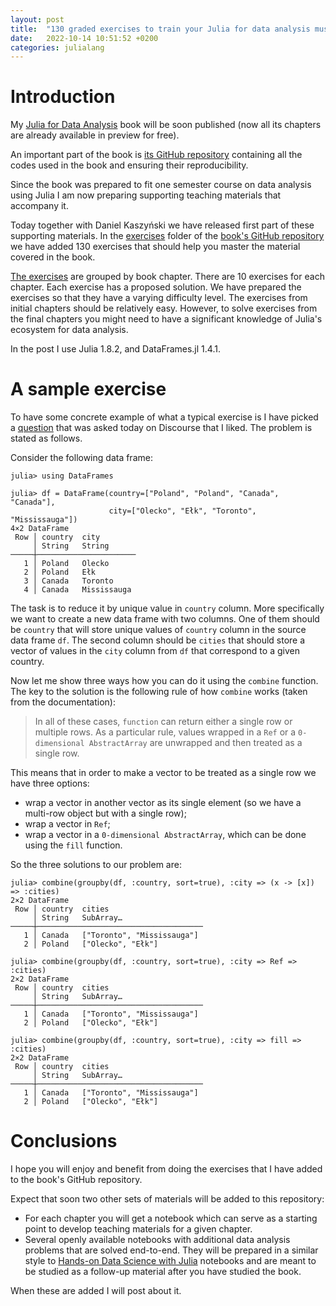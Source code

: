 ```yaml
---
layout: post
title:  "130 graded exercises to train your Julia for data analysis muscle"
date:   2022-10-14 10:51:52 +0200
categories: julialang
---
```


# Introduction

My [Julia for Data Analysis][jda] book will be soon published (now all its
chapters are already available in preview for free).

An important part of the book is [its GitHub repository][gh] containing
all the codes used in the book and ensuring their reproducibility.

Since the book was prepared to fit one semester course on data analysis using
Julia I am now preparing supporting teaching materials that accompany it.

Today together with Daniel Kaszyński we have released first part of these
supporting materials. In the [exercises][gh1] folder of the
[book's GitHub repository][gh] we have added 130 exercises that should help you
master the material covered in the book.

[The exercises][gh1] are grouped by book chapter. There are 10 exercises for
each chapter. Each exercise has a proposed solution. We have prepared the
exercises so that they have a varying difficulty level. The exercises from
initial chapters should be relatively easy. However, to solve exercises
from the final chapters you might need to have a significant knowledge of
Julia's ecosystem for data analysis.

In the post I use Julia 1.8.2, and DataFrames.jl 1.4.1.

# A sample exercise

To have some concrete example of what a typical exercise is I have picked a
[question][discourse] that was asked today on Discourse that I liked. The
problem is stated as follows.

Consider the following data frame:

```
julia> using DataFrames

julia> df = DataFrame(country=["Poland", "Poland", "Canada", "Canada"],
                      city=["Olecko", "Ełk", "Toronto", "Mississauga"])
4×2 DataFrame
 Row │ country  city
     │ String   String
─────┼──────────────────────
   1 │ Poland   Olecko
   2 │ Poland   Ełk
   3 │ Canada   Toronto
   4 │ Canada   Mississauga
```

The task is to reduce it by unique value in `country` column. More specifically
we want to create a new data frame with two columns. One of them should be
`country` that will store unique values of `country` column in the source data
frame `df`. The second column should be `cities` that should store a vector
of values in the `city` column from `df` that correspond to a given country.

Now let me show three ways how you can do it using the `combine` function.
The key to the solution is the following rule of how `combine` works
(taken from the documentation):

> In all of these cases, `function` can return either a single row or multiple
> rows. As a particular rule, values wrapped in a `Ref` or a
> `0-dimensional AbstractArray` are unwrapped and then treated as a single row.

This means that in order to make a vector to be treated as a single row we have
three options:
* wrap a vector in another vector as its single element (so we have a multi-row
  object but with a single row);
* wrap a vector in `Ref`;
* wrap a vector in a `0-dimensional AbstractArray`, which can be done using the
  `fill` function.

So the three solutions to our problem are:

```
julia> combine(groupby(df, :country, sort=true), :city => (x -> [x]) => :cities)
2×2 DataFrame
 Row │ country  cities
     │ String   SubArray…
─────┼─────────────────────────────────────
   1 │ Canada   ["Toronto", "Mississauga"]
   2 │ Poland   ["Olecko", "Ełk"]

julia> combine(groupby(df, :country, sort=true), :city => Ref => :cities)
2×2 DataFrame
 Row │ country  cities
     │ String   SubArray…
─────┼─────────────────────────────────────
   1 │ Canada   ["Toronto", "Mississauga"]
   2 │ Poland   ["Olecko", "Ełk"]

julia> combine(groupby(df, :country, sort=true), :city => fill => :cities)
2×2 DataFrame
 Row │ country  cities
     │ String   SubArray…
─────┼─────────────────────────────────────
   1 │ Canada   ["Toronto", "Mississauga"]
   2 │ Poland   ["Olecko", "Ełk"]
```

# Conclusions

I hope you will enjoy and benefit from doing the exercises that I have added
to the book's GitHub repository.

Expect that soon two other sets of materials will be added to this repository:

* For each chapter you will get a notebook which can serve as a starting point
  to develop teaching materials for a given chapter.
* Several openly available notebooks with additional data analysis problems that
  are solved end-to-end. They will be prepared in a
  similar style to [Hands-on Data Science with Julia][hdsj] notebooks and are
  meant to be studied as a follow-up material after you have studied the book.

When these are added I will post about it.

[jda]: https://www.manning.com/books/julia-for-data-analysis?utm_source=bkamins&utm_medium=affiliate&utm_campaign=book_kaminski2_julia_3_17_22
[gh]: https://github.com/bkamins/JuliaForDataAnalysis
[gh1]: https://github.com/bkamins/JuliaForDataAnalysis/tree/main/exercises
[discourse]: https://discourse.julialang.org/t/reduce-dataframe-by-unique-value/88723
[hdsj]: https://www.manning.com/liveprojectseries/data-science-with-julia-ser
